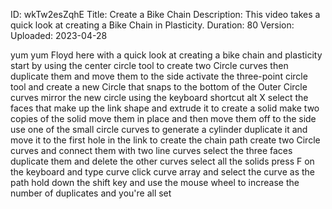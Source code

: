 ID: wkTw2esZqhE
Title: Create a Bike Chain
Description: This video takes a quick look at creating a Bike Chain in Plasticity.
Duration: 80
Version: 
Uploaded: 2023-04-28

yum yum
Floyd here with a quick look at creating
a bike chain and plasticity start by
using the center circle tool to create
two Circle curves then duplicate them
and move them to the side activate the
three-point circle tool and create a new
Circle that snaps to the bottom of the
Outer Circle curves mirror the new
circle using the keyboard shortcut alt X
select the faces that make up the link
shape and extrude it to create a solid
make two copies of the solid move them
in place and then move them off to the
side
use one of the small circle curves to
generate a cylinder
duplicate it and move it to the first
hole in the link
to create the chain path create two
Circle curves
and connect them with two line curves
select the three faces duplicate them
and delete the other curves
select all the solids press F on the
keyboard and type curve click curve
array and select the curve as the path
hold down the shift key and use the
mouse wheel to increase the number of
duplicates
and you're all set